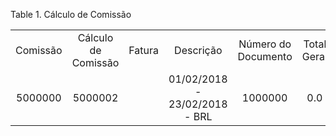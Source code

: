<div id="d159195e1" class="table">

<div class="table-title">

Table 1. Cálculo de
Comissão

</div>

<div class="table-contents">

|          |                     |        |                               |                     |             |            |                 |                       |
| :------: | :-----------------: | :----: | :---------------------------: | :-----------------: | :---------: | :--------: | :-------------: | :-------------------: |
| Comissão | Cálculo de Comissão | Fatura |           Descrição           | Número do Documento | Total Geral | Processado | Processar Agora |    Data de Início     |
| 5000000  |       5000002       |        | 01/02/2018 - 23/02/2018 - BRL |       1000000       |     0.0     |   false    |      false      | 2018-01-01 00:00:00.0 |

</div>

</div>
